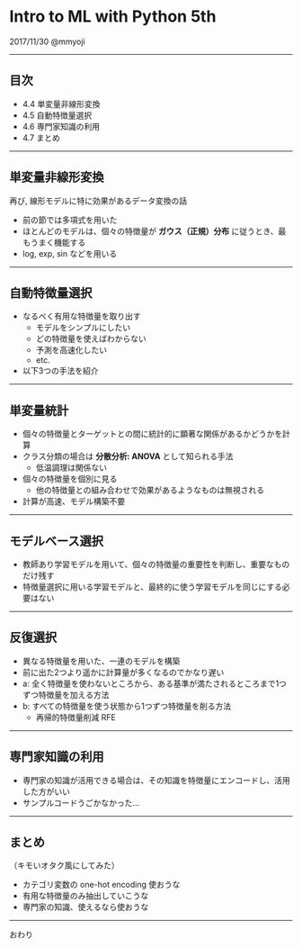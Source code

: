 # Intro to ML with Python 5th

2017/11/30 @mmyoji

---

## 目次

* 4.4 単変量非線形変換
* 4.5 自動特徴量選択
* 4.6 専門家知識の利用
* 4.7 まとめ

---

## 単変量非線形変換

再び, 線形モデルに特に効果があるデータ変換の話

* 前の節では多項式を用いた
* ほとんどのモデルは、個々の特徴量が **ガウス（正規）分布** に従うとき、最もうまく機能する
* log, exp, sin などを用いる

---

## 自動特徴量選択

* なるべく有用な特徴量を取り出す
  * モデルをシンプルにしたい
  * どの特徴量を使えばわからない
  * 予測を高速化したい
  * etc.
* 以下3つの手法を紹介

---

## 単変量統計

* 個々の特徴量とターゲットとの間に統計的に顕著な関係があるかどうかを計算
* クラス分類の場合は **分散分析: ANOVA** として知られる手法
    * 低温調理は関係ない
* 個々の特徴量を個別に見る
  * 他の特徴量との組み合わせで効果があるようなものは無視される
* 計算が高速、モデル構築不要

---

## モデルベース選択

* 教師あり学習モデルを用いて、個々の特徴量の重要性を判断し、重要なものだけ残す
* 特徴量選択に用いる学習モデルと、最終的に使う学習モデルを同じにする必要はない

---

## 反復選択

* 異なる特徴量を用いた、一連のモデルを構築
* 前に出た2つより遥かに計算量が多くなるのでかなり遅い
* a: 全く特徴量を使わないところから、ある基準が満たされるところまで1つずつ特徴量を加える方法
* b: すべての特徴量を使う状態から1つずつ特徴量を削る方法
    * 再帰的特徴量削減 RFE

---

## 専門家知識の利用

* 専門家の知識が活用できる場合は、その知識を特徴量にエンコードし、活用した方がいい
* サンプルコードうごかなかった...

---

## まとめ

（キモいオタク風にしてみた）

* カテゴリ変数の one-hot encoding 使おうな
* 有用な特徴量のみ抽出していこうな
* 専門家の知識、使えるなら使おうな

---

おわり
